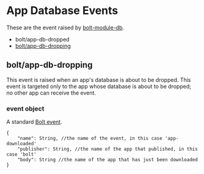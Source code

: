 # App Database Events

These are the event raised by [bolt-module-db](/bolt-module-db.md).

* bolt/app-db-dropped
* [bolt/app-db-dropping](#boltapp-db-dropping)

## bolt/app-db-dropping

This event is raised when an app's database is about to be dropped. This event is targeted only to the app whose database is about to be dropped; no other app can receive the event.

### event object

A standard [Bolt event](/bolt-event.md).

```
{
    "name": String, //the name of the event, in this case 'app-downloaded'
    "publisher": String, //the name of the app that published, in this case 'bolt'
    "body": String //the name of the app that has just been downloaded
}
```



